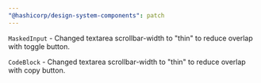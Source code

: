 ```yaml
---
"@hashicorp/design-system-components": patch
---
```


`MaskedInput` - Changed textarea scrollbar-width to "thin" to reduce overlap with toggle button.

`CodeBlock` - Changed textarea scrollbar-width to "thin" to reduce overlap with copy button.
